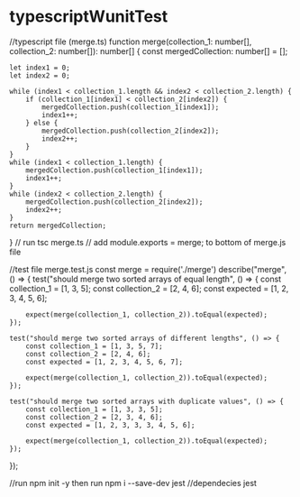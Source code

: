 # typescriptWunitTest

//typescript file (merge.ts)
function merge(collection_1: number[], collection_2: number[]): number[] {
    const mergedCollection: number[] = [];

    let index1 = 0;
    let index2 = 0;

    while (index1 < collection_1.length && index2 < collection_2.length) {
        if (collection_1[index1] < collection_2[index2]) {
            mergedCollection.push(collection_1[index1]);
            index1++;
        } else {
            mergedCollection.push(collection_2[index2]);
            index2++;
        }
    }
    while (index1 < collection_1.length) {
        mergedCollection.push(collection_1[index1]);
        index1++;
    }
    while (index2 < collection_2.length) {
        mergedCollection.push(collection_2[index2]);
        index2++;
    }
    return mergedCollection;
}
// run tsc merge.ts
// add module.exports = merge; to bottom of merge.js file

//test file merge.test.js
const merge = require('./merge')
describe("merge", () => {
    test("should merge two sorted arrays of equal length", () => {
        const collection_1 = [1, 3, 5];
        const collection_2 = [2, 4, 6];
        const expected = [1, 2, 3, 4, 5, 6];

        expect(merge(collection_1, collection_2)).toEqual(expected);
    });

    test("should merge two sorted arrays of different lengths", () => {
        const collection_1 = [1, 3, 5, 7];
        const collection_2 = [2, 4, 6];
        const expected = [1, 2, 3, 4, 5, 6, 7];

        expect(merge(collection_1, collection_2)).toEqual(expected);
    });

    test("should merge two sorted arrays with duplicate values", () => {
        const collection_1 = [1, 3, 3, 5];
        const collection_2 = [2, 3, 4, 6];
        const expected = [1, 2, 3, 3, 3, 4, 5, 6];

        expect(merge(collection_1, collection_2)).toEqual(expected);
    });
});

//run npm init -y then run npm i --save-dev jest
//dependecies jest
